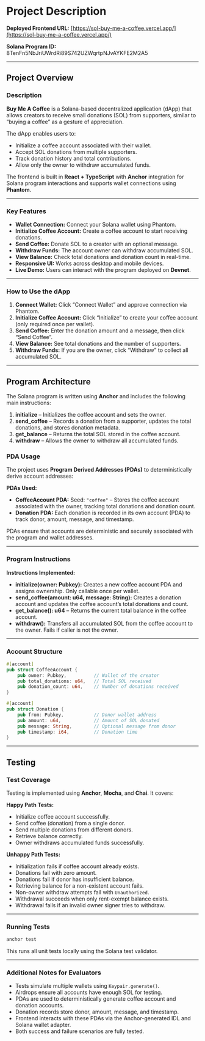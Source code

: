 # Project Description

**Deployed Frontend URL:** [https://sol-buy-me-a-coffee.vercel.app/](https://sol-buy-me-a-coffee.vercel.app/)  

**Solana Program ID:** 8TenFn5NbJriUWrdRi89S742UZWqrtpNJvAYKFE2M2A5

---

## Project Overview

### Description
**Buy Me A Coffee** is a Solana-based decentralized application (dApp) that allows creators to receive small donations (SOL) from supporters, similar to “buying a coffee” as a gesture of appreciation.  

The dApp enables users to:
- Initialize a coffee account associated with their wallet.
- Accept SOL donations from multiple supporters.
- Track donation history and total contributions.
- Allow only the owner to withdraw accumulated funds.  

The frontend is built in **React + TypeScript** with **Anchor** integration for Solana program interactions and supports wallet connections using **Phantom**.

---

### Key Features
- **Wallet Connection:** Connect your Solana wallet using Phantom.
- **Initialize Coffee Account:** Create a coffee account to start receiving donations.
- **Send Coffee:** Donate SOL to a creator with an optional message.
- **Withdraw Funds:** The account owner can withdraw accumulated SOL.
- **View Balance:** Check total donations and donation count in real-time.
- **Responsive UI:** Works across desktop and mobile devices.
- **Live Demo:** Users can interact with the program deployed on **Devnet**.

---

### How to Use the dApp

1. **Connect Wallet:** Click “Connect Wallet” and approve connection via Phantom.
2. **Initialize Coffee Account:** Click “Initialize” to create your coffee account (only required once per wallet).
3. **Send Coffee:** Enter the donation amount and a message, then click “Send Coffee”.
4. **View Balance:** See total donations and the number of supporters.
5. **Withdraw Funds:** If you are the owner, click “Withdraw” to collect all accumulated SOL.

---

## Program Architecture

The Solana program is written using **Anchor** and includes the following main instructions:

1. **initialize** – Initializes the coffee account and sets the owner.
2. **send_coffee** – Records a donation from a supporter, updates the total donations, and stores donation metadata.
3. **get_balance** – Returns the total SOL stored in the coffee account.
4. **withdraw** – Allows the owner to withdraw all accumulated funds.

### PDA Usage
The project uses **Program Derived Addresses (PDAs)** to deterministically derive account addresses:

**PDAs Used:**
- **CoffeeAccount PDA:** Seed: `"coffee"` – Stores the coffee account associated with the owner, tracking total donations and donation count.
- **Donation PDA:** Each donation is recorded in its own account (PDA) to track donor, amount, message, and timestamp.

PDAs ensure that accounts are deterministic and securely associated with the program and wallet addresses.

---

### Program Instructions

**Instructions Implemented:**

- **initialize(owner: Pubkey):** Creates a new coffee account PDA and assigns ownership. Only callable once per wallet.  
- **send_coffee(amount: u64, message: String):** Creates a donation account and updates the coffee account’s total donations and count.  
- **get_balance(): u64** – Returns the current total balance in the coffee account.  
- **withdraw():** Transfers all accumulated SOL from the coffee account to the owner. Fails if caller is not the owner.

---

### Account Structure

```rust
#[account]
pub struct CoffeeAccount {
    pub owner: Pubkey,          // Wallet of the creator
    pub total_donations: u64,   // Total SOL received
    pub donation_count: u64,    // Number of donations received
}

#[account]
pub struct Donation {
    pub from: Pubkey,           // Donor wallet address
    pub amount: u64,            // Amount of SOL donated
    pub message: String,        // Optional message from donor
    pub timestamp: i64,         // Donation time
}
````

---

## Testing

### Test Coverage

Testing is implemented using **Anchor**, **Mocha**, and **Chai**. It covers:

**Happy Path Tests:**

* Initialize coffee account successfully.
* Send coffee (donation) from a single donor.
* Send multiple donations from different donors.
* Retrieve balance correctly.
* Owner withdraws accumulated funds successfully.

**Unhappy Path Tests:**

* Initialization fails if coffee account already exists.
* Donations fail with zero amount.
* Donations fail if donor has insufficient balance.
* Retrieving balance for a non-existent account fails.
* Non-owner withdraw attempts fail with `Unauthorized`.
* Withdrawal succeeds when only rent-exempt balance exists.
* Withdrawal fails if an invalid owner signer tries to withdraw.

---

### Running Tests

```bash
anchor test
```

This runs all unit tests locally using the Solana test validator.

---

### Additional Notes for Evaluators

* Tests simulate multiple wallets using `Keypair.generate()`.
* Airdrops ensure all accounts have enough SOL for testing.
* PDAs are used to deterministically generate coffee account and donation accounts.
* Donation records store donor, amount, message, and timestamp.
* Frontend interacts with these PDAs via the Anchor-generated IDL and Solana wallet adapter.
* Both success and failure scenarios are fully tested.

